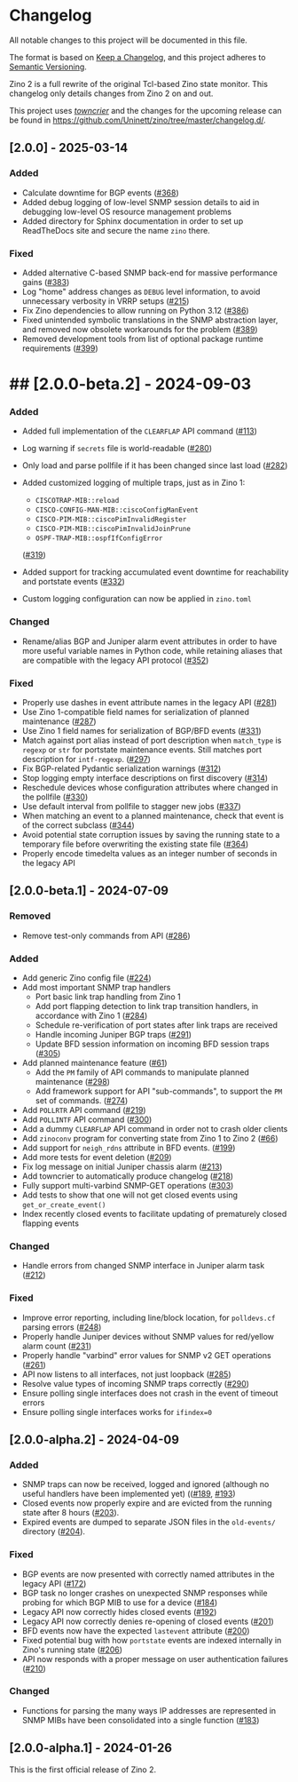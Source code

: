 # Changelog

All notable changes to this project will be documented in this file.

The format is based on [Keep a Changelog](https://keepachangelog.com/en/1.0.0/),
and this project adheres to [Semantic Versioning](https://semver.org/spec/v2.0.0.html).

Zino 2 is a full rewrite of the original Tcl-based Zino state monitor.  This
changelog only details changes from Zino 2 on and out.

This project uses [*towncrier*](https://towncrier.readthedocs.io/) and the changes for the upcoming release can be found in <https://github.com/Uninett/zino/tree/master/changelog.d/>.

<!-- towncrier release notes start -->

## [2.0.0] - 2025-03-14

### Added

- Calculate downtime for BGP events ([#368](https://github.com/Uninett/zino/issues/368))
- Added debug logging of low-level SNMP session details to aid in debugging low-level OS resource management problems
- Added directory for Sphinx documentation in order to set up ReadTheDocs site and secure the name `zino` there.

### Fixed

- Added alternative C-based SNMP back-end for massive performance gains ([#383](https://github.com/Uninett/zino/issues/383))
- Log "home" address changes as `DEBUG` level information, to avoid unnecessary verbosity in VRRP setups ([#215](https://github.com/Uninett/zino/issues/215))
- Fix Zino dependencies to allow running on Python 3.12 ([#386](https://github.com/Uninett/zino/issues/386))
- Fixed unintended symbolic translations in the SNMP abstraction layer, and removed now obsolete workarounds for the problem ([#389](https://github.com/Uninett/zino/issues/389))
- Removed development tools from list of optional package runtime requirements ([#399](https://github.com/Uninett/zino/issues/399))


# ## [2.0.0-beta.2] - 2024-09-03

### Added

- Added full implementation of the `CLEARFLAP` API command ([#113](https://github.com/Uninett/zino/issues/113))
- Log warning if `secrets` file is world-readable ([#280](https://github.com/Uninett/zino/issues/280))
- Only load and parse pollfile if it has been changed since last load ([#282](https://github.com/Uninett/zino/issues/282))
- Added customized logging of multiple traps, just as in Zino 1:
  - `CISCOTRAP-MIB::reload`
  - `CISCO-CONFIG-MAN-MIB::ciscoConfigManEvent`
  - `CISCO-PIM-MIB::ciscoPimInvalidRegister`
  - `CISCO-PIM-MIB::ciscoPimInvalidJoinPrune`
  - `OSPF-TRAP-MIB::ospfIfConfigError`

  ([#319](https://github.com/Uninett/zino/issues/319))
- Added support for tracking accumulated event downtime for reachability and portstate events ([#332](https://github.com/Uninett/zino/issues/332))
- Custom logging configuration can now be applied in `zino.toml`

### Changed

- Rename/alias BGP and Juniper alarm event attributes in order to have more useful variable names in Python code, while retaining aliases that are compatible with the legacy API protocol ([#352](https://github.com/Uninett/zino/issues/352))

### Fixed

- Properly use dashes in event attribute names in the legacy API ([#281](https://github.com/Uninett/zino/issues/281))
- Use Zino 1-compatible field names for serialization of planned maintenance ([#287](https://github.com/Uninett/zino/issues/287))
- Use Zino 1 field names for serialization of BGP/BFD events ([#331](https://github.com/Uninett/zino/issues/331))
- Match against port alias instead of port description when `match_type` is `regexp` or `str` for portstate maintenance events. Still matches port description for `intf-regexp`. ([#297](https://github.com/Uninett/zino/issues/297))
- Fix BGP-related Pydantic serialization warnings ([#312](https://github.com/Uninett/zino/issues/312))
- Stop logging empty interface descriptions on first discovery ([#314](https://github.com/Uninett/zino/issues/314))
- Reschedule devices whose configuration attributes where changed in the pollfile ([#330](https://github.com/Uninett/zino/issues/330))
- Use default interval from pollfile to stagger new jobs ([#337](https://github.com/Uninett/zino/issues/337))
- When matching an event to a planned maintenance, check that event is of the correct subclass ([#344](https://github.com/Uninett/zino/issues/344))
- Avoid potential state corruption issues by saving the running state to a temporary file before overwriting the existing state file ([#364](https://github.com/Uninett/zino/issues/364))
- Properly encode timedelta values as an integer number of seconds in the legacy API


## [2.0.0-beta.1] - 2024-07-09


### Removed

- Remove test-only commands from API ([#286](https://github.com/Uninett/zino/issues/286))

### Added

- Add generic Zino config file ([#224](https://github.com/Uninett/zino/issues/224))
- Add most important SNMP trap handlers
  - Port basic link trap handling from Zino 1
  - Add port flapping detection to link trap transition handlers, in accordance with Zino 1 ([#284](https://github.com/Uninett/zino/issues/284))
  - Schedule re-verification of port states after link traps are received
  - Handle incoming Juniper BGP traps ([#291](https://github.com/Uninett/zino/issues/291))
  - Update BFD session information on incoming BFD session traps ([#305](https://github.com/Uninett/zino/issues/305))
- Add planned maintenance feature ([#61](https://github.com/Uninett/zino/issues/61))
  - Add the `PM` family of API commands to manipulate planned maintenance ([#298](https://github.com/Uninett/zino/issues/298))
  - Add framework support for API "sub-commands", to support the `PM` set of commands. ([#274](https://github.com/Uninett/zino/issues/274))
- Add `POLLRTR` API command ([#219](https://github.com/Uninett/zino/issues/219))
- Add `POLLINTF` API command ([#300](https://github.com/Uninett/zino/issues/300))
- Add a dummy `CLEARFLAP` API command in order not to crash older clients
- Add `zinoconv` program for converting state from Zino 1 to Zino 2 ([#66](https://github.com/Uninett/zino/issues/66))
- Add support for `neigh_rdns` attribute in BFD events. ([#199](https://github.com/Uninett/zino/issues/199))
- Add more tests for event deletion ([#209](https://github.com/Uninett/zino/issues/209))
- Fix log message on initial Juniper chassis alarm ([#213](https://github.com/Uninett/zino/issues/213))
- Add towncrier to automatically produce changelog ([#218](https://github.com/Uninett/zino/issues/218))
- Fully support multi-varbind SNMP-GET operations ([#303](https://github.com/Uninett/zino/issues/303))
- Add tests to show that one will not get closed events using `get_or_create_event()`
- Index recently closed events to facilitate updating of prematurely closed flapping events

### Changed

- Handle errors from changed SNMP interface in Juniper alarm task ([#212](https://github.com/Uninett/zino/issues/212))

### Fixed

- Improve error reporting, including line/block location, for `polldevs.cf` parsing errors ([#248](https://github.com/Uninett/zino/issues/248))
- Properly handle Juniper devices without SNMP values for red/yellow alarm count ([#231](https://github.com/Uninett/zino/issues/231))
- Properly handle "varbind" error values for SNMP v2 GET operations ([#261](https://github.com/Uninett/zino/issues/261))
- API now listens to all interfaces, not just loopback ([#285](https://github.com/Uninett/zino/issues/285))
- Resolve value types of incoming SNMP traps correctly ([#290](https://github.com/Uninett/zino/issues/290))
- Ensure polling single interfaces does not crash in the event of timeout errors
- Ensure polling single interfaces works for `ifindex=0`


## [2.0.0-alpha.2] - 2024-04-09

### Added

- SNMP traps can now be received, logged and ignored (although no useful
  handlers have been implemented yet)
  (([#189](https://github.com/Uninett/zino/pull/189),
  [#193](https://github.com/Uninett/zino/pull/193))
- Closed events now properly expire and are evicted from the running state
  after 8 hours ([#203](https://github.com/Uninett/zino/pull/203)).
- Expired events are dumped to separate JSON files in the `old-events/`
  directory ([#204](https://github.com/Uninett/zino/pull/204)).

### Fixed

- BGP events are now presented with correctly named attributes in the legacy
  API ([#172](https://github.com/Uninett/zino/issues/172))
- BGP task no longer crashes on unexpected SNMP responses while probing for
  which BGP MIB to use for a device ([#184](https://github.com/Uninett/zino/issues/184))
- Legacy API now correctly hides closed events ([#192](https://github.com/Uninett/zino/issues/192))
- Legacy API now correctly denies re-opening of closed events ([#201](https://github.com/Uninett/zino/issues/201))
- BFD events now have the expected `lastevent` attribute ([#200](https://github.com/Uninett/zino/issues/200))
- Fixed potential bug with how `portstate` events are indexed internally in
  Zino's running state ([#206](https://github.com/Uninett/zino/issues/206))
- API now responds with a proper message on user authentication failures
  ([#210](https://github.com/Uninett/zino/pull/210))

### Changed

- Functions for parsing the many ways IP addresses are represented in SNMP MIBs
  have been consolidated into a single function ([#183](https://github.com/Uninett/zino/issues/183))

## [2.0.0-alpha.1] - 2024-01-26

This is the first official release of Zino 2.
